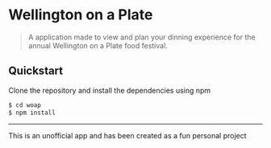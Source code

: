 # Wellington on a Plate
> A application made to view and plan your dinning experience for the annual Wellington on a Plate food festival.

## Quickstart
Clone the repository and install the dependencies using npm
```sh
$ cd woap
$ npm install
```

___

This is an unofficial app and has been created as a fun personal project
